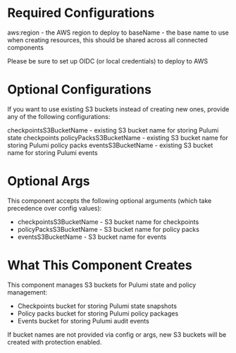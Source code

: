 # Required Configurations

aws:region - the AWS region to deploy to
baseName - the base name to use when creating resources, this should be shared across all connected components

Please be sure to set up OIDC (or local credentials) to deploy to AWS

# Optional Configurations

If you want to use existing S3 buckets instead of creating new ones, provide any of the following configurations:

checkpointsS3BucketName - existing S3 bucket name for storing Pulumi state checkpoints
policyPacksS3BucketName - existing S3 bucket name for storing Pulumi policy packs
eventsS3BucketName - existing S3 bucket name for storing Pulumi events

# Optional Args

This component accepts the following optional arguments (which take precedence over config values):
- checkpointsS3BucketName - S3 bucket name for checkpoints
- policyPacksS3BucketName - S3 bucket name for policy packs  
- eventsS3BucketName - S3 bucket name for events

# What This Component Creates

This component manages S3 buckets for Pulumi state and policy management:
- Checkpoints bucket for storing Pulumi state snapshots
- Policy packs bucket for storing Pulumi policy packages
- Events bucket for storing Pulumi audit events

If bucket names are not provided via config or args, new S3 buckets will be created with protection enabled.